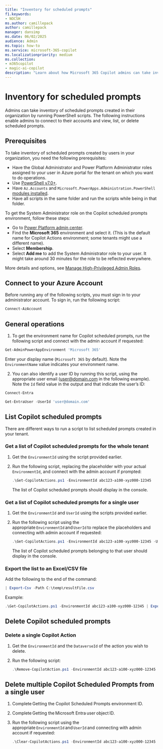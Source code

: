 ```yaml
---
title: "Inventory for scheduled prompts"
f1.keywords:
- NOCSH
ms.author: camillepack
author: camillepack
manager: dansimp
ms.date: 06/02/2025
audience: Admin
ms.topic: how-to
ms.service: microsoft-365-copilot
ms.localizationpriority: medium
ms.collection:
- m365copilot
- magic-ai-copilot
description: "Learn about how Microsoft 365 Copilot admins can take inventory of scheduled prompts in their organization using PowerShell scripts to view, list, or delete them efficiently."
---
```


# Inventory for scheduled prompts

Admins can take inventory of scheduled prompts created in their organization by running PowerShell scripts. The following instructions enable admins to connect to their accounts and view, list, or delete scheduled prompts.

## Prerequisites

To take inventory of scheduled prompts created by users in your organization, you need the following prerequisites:  

- Have the Global Administrator and Power Platform Administrator roles assigned to your user in Azure portal for the tenant on which you want to do operations.
- Use [PowerShell v7.0+](/powershell/scripting/install/installing-powershell).
- Have `Az.Accounts` and `Microsoft.PowerApps.Administration.PowerShell` [modules installed](/powershell/module/powershellget/install-module).
- Have all scripts in the same folder and run the scripts while being in that folder.

To get the System Administrator role on the Copilot scheduled prompts environment, follow these steps:

- Go to [Power Platform admin center](https://admin.powerplatform.microsoft.com/environments).
- Find the **Microsoft 365** environment and select it. (This is the default name for Copilot Actions environment; some tenants might use a different name).
- Select **Membership**.
- Select **Add me** to add the System Administrator role to your user. It might take around 30 minutes for the role to be reflected everywhere.

More details and options, see [Manage High-Privileged Admin Roles](/power-platform/admin/manage-high-privileged-admin-roles).

## Connect to your Azure Account

Before running any of the following scripts, you must sign in to your administrator account. To sign in, run the following script:

```powershell
Connect-AzAccount
```

## General operations

1. To get the environment name for Copilot scheduled prompts, run the following script and connect with the admin account if requested:

```powershell
Get-AdminPowerAppEnvironment 'Microsoft 365'
```

Enter your display name (`Microsoft 365` by default). Note the `EnvironmentName` value indicates your environment name.

2. You can also identify a user ID by running this script, using the appropriate user email (<user@domain.com> in the following example). Note the `Id` field value in the output and that indicate the user’s ID:

```powershell
Connect-Entra  

Get-EntraUser -UserId 'user@domain.com'
```

## List Copilot scheduled prompts

There are different ways to run a script to list scheduled prompts created in your tenant.

### Get a list of Copilot scheduled prompts for the whole tenant

1. Get the `EnvironmentId` using the script provided earlier.
2. Run the following script, replacing the placeholder with your actual `EnvironmentId`, and connect with the admin account if prompted:

   ```powershell
   .\Get-CopilotActions.ps1 -EnvironmentId abc123-a100-xyz000-12345
   ```

   The list of Copilot scheduled prompts should display in the console.

### Get a list of Copilot scheduled prompts for a single user

1. Get the `EnvironmentId` and `UserId` using the scripts provided earlier.
2. Run the following script using the appropriate `EnvironmentId` and `UserId` to replace the placeholders and connecting with admin account if requested:

   ```powershell
   .\Get-CopilotActions.ps1 -EnvironmentId abc123-a100-xyz000-12345 -UserId abc123-a100-xyz000-12345
   ```

   The list of Copilot scheduled prompts belonging to that user should display in the console.

### Export the list to an Excel/CSV file

Add the following to the end of the command:

```powershell
| Export-Csv -Path C:\temp\resultFile.csv
```

Example:

```powershell
.\Get-CopilotActions.ps1 -EnvironmentId abc123-a100-xyz000-12345 | Export-Csv -Path C:\temp\resultFile.csv
```

## Delete Copilot scheduled prompts

### Delete a single Copilot Action

1. Get the `EnvironmentId` and the `DataverseId` of the action you wish to delete.
2. Run the following script:

   ```powershell
   .\Remove-CopilotAction.ps1 -EnvironmentId abc123-a100-xyz000-12345 -DataverseId abc123-a100-xyz000-12345
   ```

## Delete multiple Copilot Scheduled Prompts from a single user

1. Complete Getting the Copilot Scheduled Prompts environment ID.
1. Complete Getting the Microsoft Entra user object ID.
1. Run the following script using the appropriate `EnvironmentId` and `UserId` and connecting with admin account if requested:

   ```powershell
   .\Clear-CopilotActions.ps1 -EnvironmentId abc123-a100-xyz000-12345 -UserId abc123-a100-xyz000-12345
   ```
